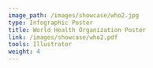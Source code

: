 ```yaml
---
image_path: /images/showcase/who2.jpg
type: Infographic Poster
title: World Health Organization Poster
link: /images/showcase/who2.pdf
tools: Illustrator
weight: 4
---
```

